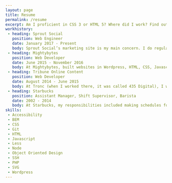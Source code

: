 ```yaml
---
layout: page
title: Resume
permalink: /resume
excerpt: Am I proficient in CSS 3 or HTML 5? Where did I work? Find out answers to these questions and more on my resume!
workhistory:
 - heading: Sprout Social
   position: Web Engineer
   date: January 2017 - Present
   body: Sprout Social’s marketing site is my main concern. I do regular marketing site stuff (Wordpress dev, content updates, page speed monitoring, etc.), but I spend much of my time focusing on accessibility and performance. It was the marketing development team's initiative to get the site to 508 compliance and almost to WCAG AA. At Sprout Social I also spend time working in Node, dabbling in React, and contributing to build systems.
 - heading: Mightybytes
   position: Web Developer
   date: June 2015 - November 2016
   body: At Mightybytes, built websites in Wordpress, HTML, CSS, Javascript, PHP. I learned best practices such as tooling with Gulp, version control with Git, LESS preprocessors, and templating through Twig.
 - heading: Tribune Online Content
   position: Web Developer
   date: August 2014 - June 2015
   body: At Tronc (when I worked there, it was called 435 Digital), I worked with a designer and account manager to build websites in Wordpress, HTML, CSS, Javascript, PHP, and SVG. I specialized in making sites as performant as possible, optimizing for the critical rendering path, and making sure that css animations and transitions were super smooth.
 - heading: Starbucks
   position: Assistant Manager, Shift Supervisor, Barista
   date: 2002 - 2014
   body: At Starbucks, my responsibilities included making schedules for over twenty employees, cleaning, creating routines, reinforcing self-esteem, recognizing team achievements, making sales goals, analyzing profit and loss statements, finding ways to drive sales, making coffee, controlling inventory, and teaching these skills to others.
skills:
 - Accessibility
 - BEM
 - CSS
 - Git
 - HTML
 - Javascript
 - Less
 - Node
 - Object Oriented Design
 - SSH
 - PHP
 - SVG
 - Wordpress
---
```

